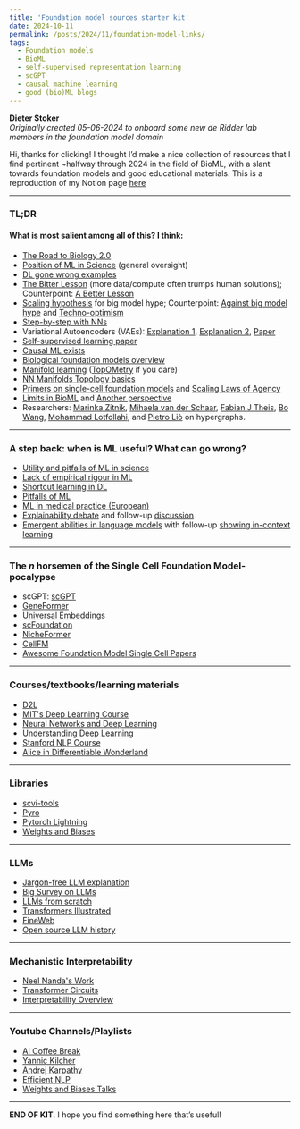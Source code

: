 ```yaml
---
title: 'Foundation model sources starter kit'
date: 2024-10-11
permalink: /posts/2024/11/foundation-model-links/
tags:
  - Foundation models
  - BioML
  - self-supervised representation learning
  - scGPT
  - causal machine learning
  - good (bio)ML blogs
---
```


**Dieter Stoker**  
*Originally created 05-06-2024 to onboard some new de Ridder lab members in the foundation model domain*

Hi, thanks for clicking! I thought I’d make a nice collection of resources that I find pertinent ~halfway through 2024 in the field of BioML, with a slant towards foundation models and good educational materials. This is a reproduction of my Notion page [here](https://nebulous-booth-32c.notion.site/Foundation-models-tips-and-links-432e39f183e242ba9a144df1357189a1)

---

### TL;DR
#### What is most salient among all of this? I think:
- [The Road to Biology 2.0](https://freedium.cfd/https%3A%2F%2Ftowardsdatascience.com%2Fthe-road-to-biology-2-0-will-pass-through-black-box-data-bbd00fabf959)
- [Position of ML in Science](https://arxiv.org/abs/2405.18095) (general oversight)
- [DL gone wrong examples](https://www.nature.com/articles/s42256-020-00257-z)
- [The Bitter Lesson](https://www.cs.utexas.edu/~eunsol/courses/data/bitter_lesson.pdf) (more data/compute often trumps human solutions); Counterpoint: [A Better Lesson](https://rodneybrooks.com/a-better-lesson/)
- [Scaling hypothesis](https://gwern.net/scaling-hypothesis) for big model hype; Counterpoint: [Against big model hype](https://arxiv.org/abs/2304.15004) and [Techno-optimism](https://arxiv.org/abs/2405.07987)
- [Step-by-step with NNs](http://karpathy.github.io/2019/04/25/recipe/)
- Variational Autoencoders (VAEs): [Explanation 1](https://towardsdatascience.com/understanding-variational-autoencoders-vaes-f70510919f73), [Explanation 2](https://www.jeremyjordan.me/variational-autoencoders/), [Paper](https://arxiv.org/pdf/1606.05908)
- [Self-supervised learning paper](https://ieeexplore.ieee.org/abstract/document/9770283)
- [Causal ML exists](https://www.nature.com/articles/s41467-020-17419-7)
- [Biological foundation models overview](https://arxiv.org/abs/2311.07621)
- [Manifold learning](https://www.sciencedirect.com/science/article/pii/S2452310017301877) ([TopOMetry](https://www.biorxiv.org/content/10.1101/2022.03.14.484134v3.abstract) if you dare)
- [NN Manifolds Topology basics](https://colah.github.io/posts/2014-03-NN-Manifolds-Topology/)
- [Primers on single-cell foundation models](https://www.abhishaike.com/p/the-lore-behind-scrna-seq-foundation-models) and [Scaling Laws of Agency](https://markovbio.github.io/scaling-laws-of-agency/)
- [Limits in BioML](https://www.biorxiv.org/content/10.1101/2023.10.16.561085v2) and [Another perspective](https://www.biorxiv.org/content/10.1101/2024.04.02.587824.abstract)
- Researchers: [Marinka Zitnik](https://zitniklab.hms.harvard.edu/), [Mihaela van der Schaar](https://www.vanderschaar-lab.com/publications/), [Fabian J Theis](https://www.helmholtz-munich.de/en/icb/research-groups/theis-lab), [Bo Wang](https://www.wanglab.ai/research.html), [Mohammad Lotfollahi](http://lotfollahi.com/research), and [Pietro Liò](https://scholar.google.nl/citations?user=4YhNJBEAAAAJ&hl=en&oi=ao) on hypergraphs.

---

### A step back: when is ML useful? What can go wrong?
- [Utility and pitfalls of ML in science](https://arxiv.org/abs/2405.18095)
- [Lack of empirical rigour in ML](https://openreview.net/forum?id=rJWF0Fywf&source=post_page---------------------------)
- [Shortcut learning in DL](https://www.nature.com/articles/s42256-020-00257-z)
- [Pitfalls of ML](https://www.nature.com/articles/s41576-021-00434-9#Sec15)
- [ML in medical practice (European)](https://ieeexplore.ieee.org/abstract/document/9783196)
- [Explainability debate](https://www.nature.com/articles/s42256-019-0048-x) and follow-up [discussion](https://projecteuclid.org/journals/statistics-surveys/volume-16/issue-none/Interpretable-machine-learning-Fundamental-principles-and-10-grand-challenges/10.1214/21-SS133.full)
- [Emergent abilities in language models](https://arxiv.org/abs/2304.15004) with follow-up [showing in-context learning](https://arxiv.org/abs/2309.01809)

---

### The *n* horsemen of the Single Cell Foundation Model-pocalypse
- scGPT: [scGPT](https://www.nature.com/articles/s41592-024-02201-0)
- [GeneFormer](https://www.nature.com/articles/s41586-023-06139-9.epdf?sharing_token=u_5LUGVkd3A8zR-f73lU59RgN0jAjWel9jnR3ZoTv0N2UB4yyXENUK50s6uqjXH69sDxh4Z3J4plYCKlVME-W2WSuRiS96vx6t5ex2-krVDS46JkoVvAvJyWtYXIyj74pDWn_DutZq1oAlDaxfvBpUfSKDdBPJ8SKlTId8uT47M=)
- [Universal Embeddings](https://www.biorxiv.org/content/10.1101/2023.11.28.568918v1.abstract)
- [scFoundation](https://www.biorxiv.org/content/10.1101/2023.05.29.542705v4)
- [NicheFormer](https://www.biorxiv.org/content/10.1101/2024.04.15.589472v1)
- [CellFM](https://www.biorxiv.org/content/10.1101/2024.06.04.597369v1)
- [Awesome Foundation Model Single Cell Papers](https://github.com/OmicsML/awesome-foundation-model-single-cell-papers)

---

### Courses/textbooks/learning materials
- [D2L](https://d2l.ai/)
- [MIT's Deep Learning Course](http://introtodeeplearning.com/)
- [Neural Networks and Deep Learning](http://neuralnetworksanddeeplearning.com/)
- [Understanding Deep Learning](https://udlbook.github.io/udlbook/)
- [Stanford NLP Course](https://web.stanford.edu/class/cs224n/index.html#coursework)
- [Alice in Differentiable Wonderland](https://www.sscardapane.it/alice-book)

---

### Libraries
- [scvi-tools](https://github.com/scverse/scvi-tools)
- [Pyro](http://pyro.ai/)
- [Pytorch Lightning](https://lightning.ai/docs/pytorch/stable/)
- [Weights and Biases](https://wandb.ai/site)

---

### LLMs
- [Jargon-free LLM explanation](https://arstechnica.com/science/2023/07/a-jargon-free-explanation-of-how-ai-large-language-models-work/)
- [Big Survey on LLMs](https://arxiv.org/abs/2307.06435)
- [LLMs from scratch](https://github.com/rasbt/LLMs-from-scratch)
- [Transformers Illustrated](https://jalammar.github.io/illustrated-transformer/)
- [FineWeb](https://huggingface.co/spaces/HuggingFaceFW/blogpost-fineweb-v1)
- [Open source LLM history](https://cameronrwolfe.substack.com/p/the-history-of-open-source-llms-early)

---

### Mechanistic Interpretability
- [Neel Nanda's Work](https://www.neelnanda.io/mechanistic-interpretability/quickstart)
- [Transformer Circuits](https://transformer-circuits.pub/)
- [Interpretability Overview](https://arxiv.org/abs/2405.00208)

---

### Youtube Channels/Playlists
- [AI Coffee Break](https://www.youtube.com/@AICoffeeBreak)
- [Yannic Kilcher](https://www.youtube.com/@YannicKilcher)
- [Andrej Karpathy](https://www.youtube.com/@AndrejKarpathy)
- [Efficient NLP](https://www.youtube.com/playlist?list=PLgJhDSE2ZLxa3qLAJ8VU_9u-cx0I9tQMd)
- [Weights and Biases Talks](https://www.youtube.com/@WeightsBiases)

---

**END OF KIT**. I hope you find something here that’s useful!
